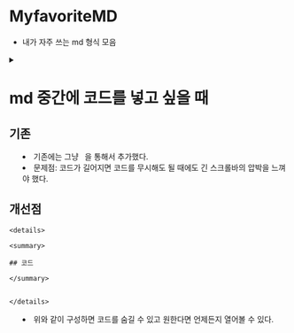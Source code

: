 # MyfavoriteMD
- 내가 자주 쓰는 md 형식 모음

<details>

<summary>

# md 중간에 코드를 넣고 싶을 때

## 기존
- 기존에는 그냥 ``` ```을 통해서 추가했다.
- 문제점: 코드가 길어지면 코드를 무시해도 될 때에도 긴 스크롤바의 압박을 느껴야 했다.

## 개선점
```
<details>

<summary>

## 코드

</summary>

```


```

</details>
```

- 위와 같이 구성하면 코드를 숨길 수 있고 원한다면 언제든지 열어볼 수 있다.

</summary>

</details>
